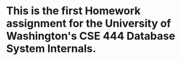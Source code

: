 # This is the first Homework assignment for the University of Washington's CSE 444 Database System Internals.
